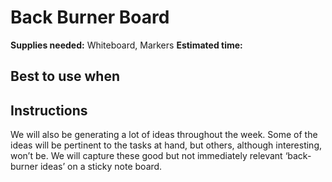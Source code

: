 # Back Burner Board

**Supplies needed:** Whiteboard, Markers
**Estimated time:** 

## Best to use when

## Instructions

We will also be generating a lot of ideas throughout the week. Some of the ideas
will be pertinent to the tasks at hand, but others, although interesting, won’t
be. We will capture these good but not immediately relevant ‘back-burner ideas’
on a sticky note board.
